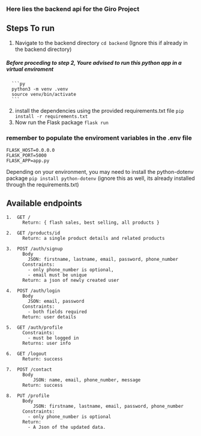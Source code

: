 ### Here lies the backend api for the Giro Project


## Steps  To run
1. Navigate to the backend directory
```cd backend``` (Ignore this if already in the backend directory)

##### Before proceding to step 2, Youre advised to run this python app in a virtual enviroment
      ```py
      python3 -m venv .venv
      source venv/bin/activate
      ```

2. install the dependencies using the provided requirements.txt file
```pip install -r requirements.txt```
3. Now run the Flask package
```flask run```

### remember to populate the enviroment variables in the .env file
```
FLASK_HOST=0.0.0.0
FLASK_PORT=5000
FLASK_APP=app.py
```
Depending on your environment, you may need to install the python-dotenv package
```pip install python-dotenv``` (ignore this as well, its already installed through the requirements.txt)



## Available endpoints

```
1.  GET /
      Return: { flash sales, best selling, all products }

2.  GET /products/id
      Return: a single product details and related products

3.  POST /auth/signup
      Body
        JSON: firstname, lastname, email, password, phone_number
      Constraints:
        - only phone_number is optional,
        - email must be unique
      Return: a json of newly created user

4.  POST /auth/login
      Body
        JSON: email, password
      Constraints:
        - both fields required
      Return: user details

5.  GET /auth/profile
      Constraints:
        - must be logged in
      Returns: user info

6.  GET /logout
      Return: success

7.  POST /contact
      Body
          JSON: name, email, phone_number, message
      Return: success

8.  PUT /profile
      Body
          JSON: firstname, lastname, email, password, phone_number
      Constraints: 
        - only phone_number is optional
      Return:
        - A Json of the updated data.
```
